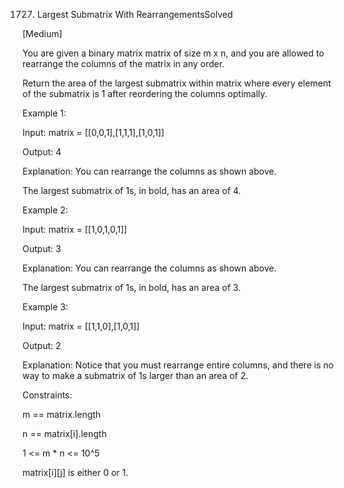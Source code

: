 1727. Largest Submatrix With RearrangementsSolved

[Medium]

You are given a binary matrix matrix of size m x n, and you are allowed to rearrange the columns of the matrix in any order.

Return the area of the largest submatrix within matrix where every element of the submatrix is 1 after reordering the columns optimally.

Example 1:

Input: matrix = [[0,0,1],[1,1,1],[1,0,1]]

Output: 4

Explanation: You can rearrange the columns as shown above.

The largest submatrix of 1s, in bold, has an area of 4.

Example 2:

Input: matrix = [[1,0,1,0,1]]

Output: 3

Explanation: You can rearrange the columns as shown above.

The largest submatrix of 1s, in bold, has an area of 3.

Example 3:

Input: matrix = [[1,1,0],[1,0,1]]

Output: 2

Explanation: Notice that you must rearrange entire columns, and there is no way to make a submatrix of 1s larger than an area of 2.
 
Constraints:

m == matrix.length

n == matrix[i].length

1 <= m * n <= 10^5

matrix[i][j] is either 0 or 1.